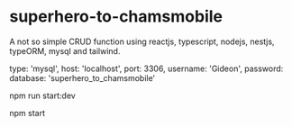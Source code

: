 # superhero-to-chamsmobile
A not so simple CRUD function using reactjs, typescript, nodejs, nestjs, typeORM, mysql and tailwind.
<!-- mysql -->

type: 'mysql',
host: 'localhost',
port: 3306,
username: 'Gideon',
password:
database: 'superhero_to_chamsmobile'

<!-- to start server: from the server folder,-->

npm run start:dev

<!-- to start react app: from the client folder, -->

npm start
